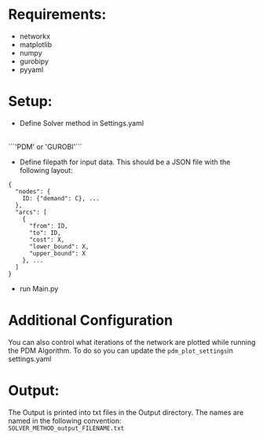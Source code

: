# Requirements:
- networkx
- matplotlib
- numpy 
- gurobipy
- pyyaml

# Setup:
- Define Solver method in Settings.yaml
<br>
```'PDM' or 'GUROBI'```

- Define filepath for input data. This should be a JSON file with the following layout:
```
{
  "nodes": {
    ID: {"demand": C}, ...
  },
  "arcs": [
    {
      "from": ID,
      "to": ID,
      "cost": X,
      "lower_bound": X,
      "upper_bound": X
    }, ...
  ]
}

```
- run Main.py

# Additional Configuration
You can also control what iterations of the network are plotted while running the PDM Algorithm. To do so you can update the ```pdm_plot_settings```in settings.yaml

# Output:
The Output is printed into txt files in the Output directory. The names are named in the following convention:
<br>
```SOLVER_METHOD_output_FILENAME.txt```